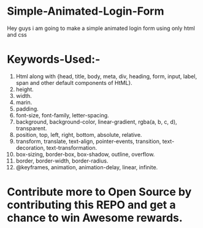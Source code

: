 # Simple-Animated-Login-Form
Hey guys i am going to make a simple animated login form using only html and css

# Keywords-Used:-

1. Html along with {head, title, body, meta, div, heading, form, input, label, span and other default components of HtML}.
2. height.
3. width.
4. marin.
5. padding.
6. font-size, font-family, letter-spacing.
7. background, background-color, linear-gradient, rgba(a, b, c, d), transparent.
8. position, top, left, right, bottom, absolute, relative.
9. transform, translate, text-align, pointer-events, transition, text-decoration, text-transformation.
10. box-sizing, border-box, box-shadow, outline, overflow.
11. border, border-width, border-radius.
12. @keyframes, animation, animation-delay, linear, infinite.

# Contribute more to Open Source by contributing this REPO and get a chance to win Awesome rewards.
